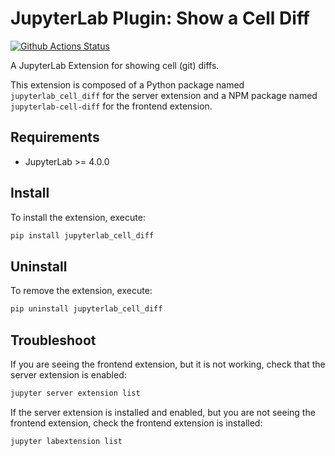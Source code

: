 # JupyterLab Plugin: Show a Cell Diff

[![Github Actions Status](https://github.com/Zsailer/jupyterlab-cell-diff/workflows/Build/badge.svg)](https://github.com/Zsailer/jupyterlab-cell-diff/actions/workflows/build.yml)

A JupyterLab Extension for showing cell (git) diffs.

This extension is composed of a Python package named `jupyterlab_cell_diff`
for the server extension and a NPM package named `jupyterlab-cell-diff`
for the frontend extension.

## Requirements

- JupyterLab >= 4.0.0

## Install

To install the extension, execute:

```bash
pip install jupyterlab_cell_diff
```

## Uninstall

To remove the extension, execute:

```bash
pip uninstall jupyterlab_cell_diff
```

## Troubleshoot

If you are seeing the frontend extension, but it is not working, check
that the server extension is enabled:

```bash
jupyter server extension list
```

If the server extension is installed and enabled, but you are not seeing
the frontend extension, check the frontend extension is installed:

```bash
jupyter labextension list
```
